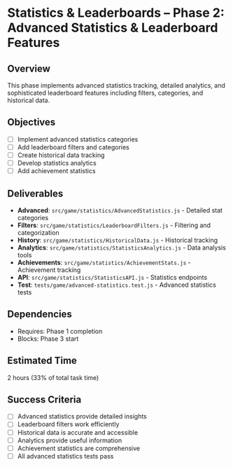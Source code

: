 # Statistics & Leaderboards – Phase 2: Advanced Statistics & Leaderboard Features

## Overview
This phase implements advanced statistics tracking, detailed analytics, and sophisticated leaderboard features including filters, categories, and historical data.

## Objectives
- [ ] Implement advanced statistics categories
- [ ] Add leaderboard filters and categories
- [ ] Create historical data tracking
- [ ] Develop statistics analytics
- [ ] Add achievement statistics

## Deliverables
- **Advanced**: `src/game/statistics/AdvancedStatistics.js` - Detailed stat categories
- **Filters**: `src/game/statistics/LeaderboardFilters.js` - Filtering and categorization
- **History**: `src/game/statistics/HistoricalData.js` - Historical tracking
- **Analytics**: `src/game/statistics/StatisticsAnalytics.js` - Data analysis tools
- **Achievements**: `src/game/statistics/AchievementStats.js` - Achievement tracking
- **API**: `src/game/statistics/StatisticsAPI.js` - Statistics endpoints
- **Test**: `tests/game/advanced-statistics.test.js` - Advanced statistics tests

## Dependencies
- Requires: Phase 1 completion
- Blocks: Phase 3 start

## Estimated Time
2 hours (33% of total task time)

## Success Criteria
- [ ] Advanced statistics provide detailed insights
- [ ] Leaderboard filters work efficiently
- [ ] Historical data is accurate and accessible
- [ ] Analytics provide useful information
- [ ] Achievement statistics are comprehensive
- [ ] All advanced statistics tests pass 